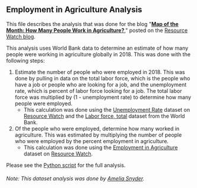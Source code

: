 ## Employment in Agriculture Analysis
This file describes the analysis that was done for the blog "**[Map of the Month: How Many People Work in Agriculture?](https://blog.resourcewatch.org/2019/05/30/map-of-the-month-how-many-people-work-in-agriculture/)**," posted on the [Resource Watch blog](https://blog.resourcewatch.org/).

This analysis uses World Bank data to determine an estimate of how many people were working in agriculture globally in 2018. This was done with the following steps:

1) Estimate the number of people who were employed in 2018. This was done by pulling in data on the total labor force, which is the people who have a job or people who are looking for a job, and the unemployment rate, which is percent of labor force looking for a job. The total labor force was multiplied by (1 - unemployment rate) to determine how many people were employed.
    - This calculation was done using the [Unemployment Rate](https://resourcewatch.org/data/explore/com036-Unemployment-Percent) dataset on [Resource Watch](https://resourcewatch.org/) and the [Labor force, total](https://data.worldbank.org/indicator/sl.tlf.totl.in) dataset from the World Bank.
2) Of the people who were employed, determine how many worked in agriculture. This was estimated by multiplying the number of people who were employed by the percent employment in agriculture.
    - This calculation was done using the [Employment in Agriculture](https://resourcewatch.org/data/explore/soc074-Employment_in_agriculture) dataset on [Resource Watch](https://resourcewatch.org/).

Please see the [Python script](https://github.com/resource-watch/blog-analysis/blob/master/blog_019_number_employed_in_ag_global_2018/blog_019_number_employed_in_ag_global_2018_analysis.py) for the full analysis.

###### Note: This dataset analysis was done by [Amelia Snyder](https://www.wri.org/profile/amelia-snyder).